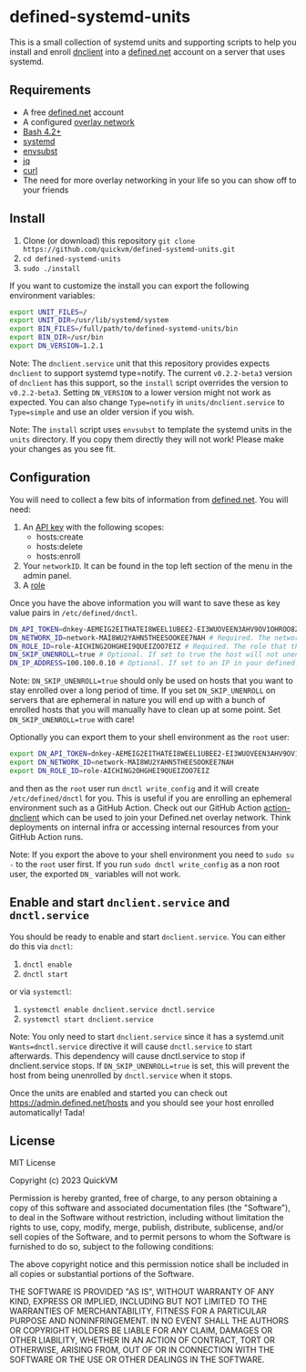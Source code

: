 # defined-systemd-units

This is a small collection of systemd units and supporting scripts to help you install and enroll [dnclient](https://docs.defined.net/glossary/dnclient/) into a [defined.net](https://defined.net/) account on a server that uses systemd.

## Requirements

* A free [defined.net](https://admin.defined.net/signup) account
* A configured [overlay network](https://docs.defined.net/guides/getting-started/)
* [Bash 4.2+](https://www.gnu.org/software/bash/)
* [systemd](https://systemd.io/)
* [envsubst](https://www.gnu.org/software/gettext/manual/html_node/envsubst-Invocation.html)
* [jq](https://stedolan.github.io/jq/)
* [curl](https://curl.se/)
* The need for more overlay networking in your life so you can show off to your friends

## Install

1. Clone (or download) this repository `git clone https://github.com/quickvm/defined-systemd-units.git`
1. `cd defined-systemd-units`
1. `sudo ./install`

If you want to customize the install you can export the following environment variables:

```bash
export UNIT_FILES=/
export UNIT_DIR=/usr/lib/systemd/system
export BIN_FILES=/full/path/to/defined-systemd-units/bin
export BIN_DIR=/usr/bin
export DN_VERSION=1.2.1
```

Note: The `dnclient.service` unit that this repository provides expects `dnclient` to support systemd type=notify. The current `v0.2.2-beta3` version of `dnclient` has this support, so the `install` script overrides the version to `v0.2.2-beta3`. Setting `DN_VERSION` to a lower version might not work as expected. You can also change `Type=notify` in `units/dnclient.service` to `Type=simple` and use an older version if you wish.

Note: The `install` script uses `envsubst` to template the systemd units in the `units` directory. If you copy them directly they will not work! Please make your changes as you see fit.

## Configuration

You will need to collect a few bits of information from [defined.net](https://admin.defined.net/). You will need:

1. An [API key](https://docs.defined.net/guides/automating-host-creation/#creating-an-api-key) with the following scopes:
    * hosts:create
    * hosts:delete
    * hosts:enroll
1. Your `networkID`. It can be found in the top left section of the menu in the admin panel.
1. A [role](https://docs.defined.net/guides/creating-firewalls-using-roles/#creating-roles)

Once you have the above information you will want to save these as key value pairs in `/etc/defined/dnctl`.

```bash
DN_API_TOKEN=dnkey-AEMEIG2EITHATEI8WEEL1UBEE2-EI3WUOVEEN3AHV9OV1OHROO8ZEI3GESHIE2ICH3JI4FIQUOH5FUO # Required. The API token used to enroll the host.
DN_NETWORK_ID=network-MAI8WU2YAHN5THEESOOKEE7NAH # Required. The network that the host will enroll into.
DN_ROLE_ID=role-AICHING2OHGHEI9QUEIZOO7EIZ # Required. The role that the host will enroll into.
DN_SKIP_UNENROLL=true # Optional. If set to true the host will not unenroll on reboot or shut down. Defaults to false.
DN_IP_ADDRESS=100.100.0.10 # Optional. If set to an IP in your defined.net network CIDR range it will enroll the host with that IP address.
```

Note: `DN_SKIP_UNENROLL=true` should only be used on hosts that you want to stay enrolled over a long period of time. If you set `DN_SKIP_UNENROLL` on servers that are ephemeral in nature you will end up with a bunch of enrolled hosts that you will manually have to clean up at some point. Set `DN_SKIP_UNENROLL=true` with care!

Optionally you can export them to your shell environment as the `root` user:

```bash
export DN_API_TOKEN=dnkey-AEMEIG2EITHATEI8WEEL1UBEE2-EI3WUOVEEN3AHV9OV1OHROO8ZEI3GESHIE2ICH3JI4FIQUOH5FUO
export DN_NETWORK_ID=network-MAI8WU2YAHN5THEESOOKEE7NAH
export DN_ROLE_ID=role-AICHING2OHGHEI9QUEIZOO7EIZ
```

and then as the `root` user run `dnctl write_config` and it will create `/etc/defined/dnctl` for you. This is useful if you are enrolling an ephemeral environment such as a GitHub Action. Check out our GitHub Action [action-dnclient](https://github.com/quickvm/action-dnclient) which can be used to join your Defined.net overlay network. Think deployments on internal infra or accessing internal resources from your GitHub Action runs.

Note: If you export the above to your shell environment you need to `sudo su -` to the `root` user first. If you run `sudo dnctl write_config` as a non root user, the exported `DN_` variables will not work.

## Enable and start `dnclient.service` and `dnctl.service`

You should be ready to enable and start `dnclient.service`. You can either do this via `dnctl`:

1. `dnctl enable`
1. `dnctl start`

or via `systemctl`:

1. `systemctl enable dnclient.service dnctl.service`
1. `systemctl start dnclient.service`

Note: You only need to start `dnclient.service` since it has a systemd.unit `Wants=dnctl.service` directive it will cause `dnctl.service` to start afterwards. This dependency will cause dnctl.service to stop if dnclient.service stops. If `DN_SKIP_UNENROLL=true` is set, this will prevent the host from being unenrolled by `dnctl.service` when it stops.

Once the units are enabled and started you can check out <https://admin.defined.net/hosts> and you should see your host enrolled automatically! Tada!

## License

MIT License

Copyright (c) 2023 QuickVM

Permission is hereby granted, free of charge, to any person obtaining a copy of this software and associated documentation files (the "Software"), to deal in the Software without restriction, including without limitation the rights to use, copy, modify, merge, publish, distribute, sublicense, and/or sell copies of the Software, and to permit persons to whom the Software is furnished to do so, subject to the following conditions:

The above copyright notice and this permission notice shall be included in all copies or substantial portions of the Software.

THE SOFTWARE IS PROVIDED "AS IS", WITHOUT WARRANTY OF ANY KIND, EXPRESS OR IMPLIED, INCLUDING BUT NOT LIMITED TO THE WARRANTIES OF MERCHANTABILITY, FITNESS FOR A PARTICULAR PURPOSE AND NONINFRINGEMENT. IN NO EVENT SHALL THE AUTHORS OR COPYRIGHT HOLDERS BE LIABLE FOR ANY CLAIM, DAMAGES OR OTHER LIABILITY, WHETHER IN AN ACTION OF CONTRACT, TORT OR OTHERWISE, ARISING FROM, OUT OF OR IN CONNECTION WITH THE SOFTWARE OR THE USE OR OTHER DEALINGS IN THE SOFTWARE.

